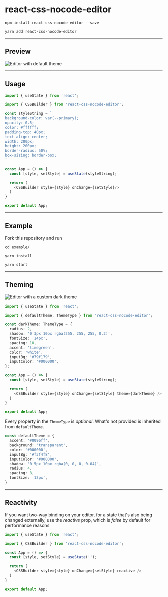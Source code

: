 # react-css-nocode-editor

`npm install react-css-nocode-editor --save`

`yarn add react-css-nocode-editor`

---

## Preview

<img src="https://github.com/DJanoskova/react-css-nocode-editor/blob/master/example/editor.png" alt="Editor with default theme"></img>

---

## Usage

```typescript jsx
import { useState } from 'react';

import { CSSBuilder } from 'react-css-nocode-editor';

const styleString = `
background-color: var(--primary);
opacity: 0.5;
color: #ffffff;
padding-top: 40px;
text-align: center;
width: 200px;
height: 200px;
border-radius: 50%;
box-sizing: border-box;
`

const App = () => {
  const [style, setStyle] = useState(styleString);

  return (
    <CSSBuilder style={style} onChange={setStyle}/>
  )
}

export default App;

```

---

## Example

Fork this repository and run

`cd example/`

`yarn install`

`yarn start`

---

## Theming

<img src="https://github.com/DJanoskova/react-css-nocode-editor/blob/master/example/editor-dark.png" alt="Editor with a custom dark theme"></img>

```typescript jsx
import { useState } from 'react';

import { defaultTheme, ThemeType } from 'react-css-nocode-editor';

const darkTheme: ThemeType = {
  radius: 2,
  shadow: '0 3px 10px rgba(255, 255, 255, 0.2)',
  fontSize: '14px',
  spacing: 10,
  accent: 'limegreen',
  color: 'white',
  inputBg: '#79f179',
  inputColor: '#000000',
};

const App = () => {
  const [style, setStyle] = useState(styleString);

  return (
    <CSSBuilder style={style} onChange={setStyle} theme={darkTheme} />
  )
}

export default App;
```

Every property in the `ThemeType` is _optional_. What's not provided is inherited from `defaultTheme`.

```typescript
const defaultTheme = {
  accent: '#0096ff',
  background: 'transparent',
  color: '#000000',
  inputBg: '#f3f4f8',
  inputColor: '#000000',
  shadow: '0 5px 10px rgba(0, 0, 0, 0.04)',
  radius: 4,
  spacing: 8,
  fontSize: '13px',
}

```

---

## Reactivity

If you want two-way binding on your editor, for a state that's also being changed externally, use the _reactive_ prop, which is _false_ by default for performance reasons

```typescript jsx
import { useState } from 'react';

import { CSSBuilder } from 'react-css-nocode-editor';

const App = () => {
  const [style, setStyle] = useState('');

  return (
    <CSSBuilder style={style} onChange={setStyle} reactive />
  )
}

export default App;

```